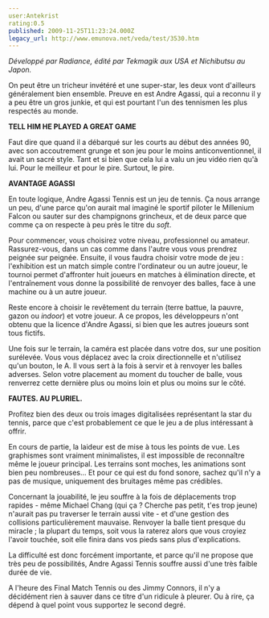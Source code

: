 ```yaml
---
user:Antekrist
rating:0.5
published: 2009-11-25T11:23:24.000Z
legacy_url: http://www.emunova.net/veda/test/3530.htm
---
```

_Développé par Radiance, édité par Tekmagik aux USA et Nichibutsu au Japon._  

  

On peut être un tricheur invétéré et une super-star, les deux vont d'ailleurs généralement bien ensemble. Preuve en est Andre Agassi, qui a reconnu il y a peu être un gros junkie, et qui est pourtant l'un des tennismen les plus respectés au monde.  

  

**TELL HIM HE PLAYED A GREAT GAME**  

Faut dire que quand il a débarqué sur les courts au début des années 90, avec son accoutrement grunge et son jeu pour le moins anticonventionnel, il avait un sacré style. Tant et si bien que cela lui a valu un jeu vidéo rien qu'à lui. Pour le meilleur et pour le pire. Surtout, le pire.  

  

**AVANTAGE AGASSI**  

En toute logique, Andre Agassi Tennis est un jeu de tennis. Ça nous arrange un peu, d'une parce qu'on aurait mal imaginé le sportif piloter le Millenium Falcon ou sauter sur des champignons grincheux, et de deux parce que comme ça on respecte à peu près le titre du _soft_.  

Pour commencer, vous choisirez votre niveau, professionnel ou amateur. Rassurez-vous, dans un cas comme dans l'autre vous vous prendrez peignée sur peignée. Ensuite, il vous faudra choisir votre mode de jeu : l'exhibition est un match simple contre l'ordinateur ou un autre joueur, le tournoi permet d'affronter huit joueurs en matches à élimination directe, et l'entraînement vous donne la possibilité de renvoyer des balles, face à une machine ou à un autre joueur.  

Reste encore à choisir le revêtement du terrain (terre battue, la pauvre, gazon ou _indoor_) et votre joueur. A ce propos, les développeurs n'ont obtenu que la licence d'Andre Agassi, si bien que les autres joueurs sont tous fictifs.  

Une fois sur le terrain, la caméra est placée dans votre dos, sur une position surélevée. Vous vous déplacez avec la croix directionnelle et n'utilisez qu'un bouton, le A. Il vous sert à la fois à servir et à renvoyer les balles adverses. Selon votre placement au moment du toucher de balle, vous renverrez cette dernière plus ou moins loin et plus ou moins sur le côté.  

  

**FAUTES. AU PLURIEL.**  

Profitez bien des deux ou trois images digitalisées représentant la star du tennis, parce que c'est probablement ce que le jeu a de plus intéressant à offrir.  

En cours de partie, la laideur est de mise à tous les points de vue. Les graphismes sont vraiment minimalistes, il est impossible de reconnaître même le joueur principal. Les terrains sont moches, les animations sont bien peu nombreuses... Et pour ce qui est du fond sonore, sachez qu'il n'y a pas de musique, uniquement des bruitages même pas crédibles.  

Concernant la jouabilité, le jeu souffre à la fois de déplacements trop rapides - même Michael Chang (qui ça ? Cherche pas petit, t'es trop jeune) n'aurait pas pu traverser le terrain aussi vite - et d'une gestion des collisions particulièrement mauvaise. Renvoyer la balle tient presque du miracle ; la plupart du temps, soit vous la raterez alors que vous croyiez l'avoir touchée, soit elle finira dans vos pieds sans plus d'explications.  

La difficulté est donc forcément importante, et parce qu'il ne propose que très peu de possibilités, Andre Agassi Tennis souffre aussi d'une très faible durée de vie.  

A l'heure des Final Match Tennis ou des Jimmy Connors, il n'y a décidément rien à sauver dans ce titre d'un ridicule à pleurer. Ou à rire, ça dépend à quel point vous supportez le second degré.
